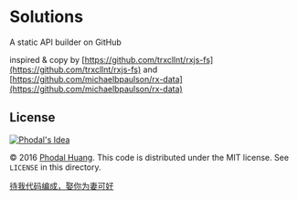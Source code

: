 # Solutions

A static API builder on GitHub


inspired & copy by [https://github.com/trxcllnt/rxjs-fs](https://github.com/trxcllnt/rxjs-fs) and [https://github.com/michaelbpaulson/rx-data](https://github.com/michaelbpaulson/rx-data)

License
---

[![Phodal's Idea](http://brand.phodal.com/shields/idea-small.svg)](http://ideas.phodal.com/)

© 2016 [Phodal Huang](https://www.phodal.com). This code is distributed under the MIT license. See `LICENSE` in this directory.

[待我代码编成，娶你为妻可好](http://www.xuntayizhan.com/person/ji-ke-ai-qing-zhi-er-shi-dai-wo-dai-ma-bian-cheng-qu-ni-wei-qi-ke-hao-wan/)
